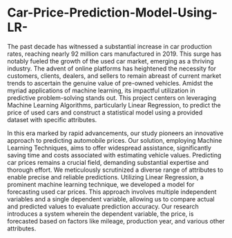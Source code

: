# Car-Price-Prediction-Model-Using-LR-

The past decade has witnessed a substantial increase in car production rates, reaching nearly 92 million cars manufactured in 2019. This surge has notably fueled the growth of the used car market, emerging as a thriving industry. The advent of online platforms has heightened the necessity for customers, clients, dealers, and sellers to remain abreast of current market trends to ascertain the genuine value of pre-owned vehicles. Amidst the myriad applications of machine learning, its impactful utilization in predictive problem-solving stands out. This project centers on leveraging Machine Learning Algorithms, particularly Linear Regression, to predict the price of used cars and construct a statistical model using a provided dataset with specific attributes.

In this era marked by rapid advancements, our study pioneers an innovative approach to predicting automobile prices. Our solution, employing Machine Learning Techniques, aims to offer widespread assistance, significantly saving time and costs associated with estimating vehicle values. Predicting car prices remains a crucial field, demanding substantial expertise and thorough effort. We meticulously scrutinized a diverse range of attributes to enable precise and reliable predictions. Utilizing Linear Regression, a prominent machine learning technique, we developed a model for forecasting used car prices. This approach involves multiple independent variables and a single dependent variable, allowing us to compare actual and predicted values to evaluate prediction accuracy. Our research introduces a system wherein the dependent variable, the price, is forecasted based on factors like mileage, production year, and various other attributes.
